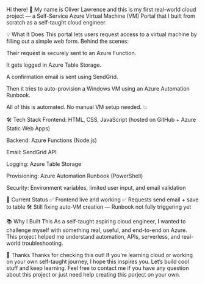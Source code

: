 Hi there! 👋
My name is Oliver Lawrence and this is my first real-world cloud project — a Self-Service Azure Virtual Machine (VM) Portal that I built from scratch as a self-taught cloud engineer.

💡 What It Does
This portal lets users request access to a virtual machine by filling out a simple web form. Behind the scenes:

Their request is securely sent to an Azure Function.

It gets logged in Azure Table Storage.

A confirmation email is sent using SendGrid.

Then it tries to auto-provision a Windows VM using an Azure Automation Runbook.

All of this is automated. No manual VM setup needed. 💥

🛠️ Tech Stack
Frontend: HTML, CSS, JavaScript (hosted on GitHub + Azure Static Web Apps)

Backend: Azure Functions (Node.js)

Email: SendGrid API

Logging: Azure Table Storage

Provisioning: Azure Automation Runbook (PowerShell)

Security: Environment variables, limited user input, and email validation

🚧 Current Status
✅ Frontend live and working
✅ Requests send email + save to table
🛠️ Still fixing auto-VM creation — Runbook not fully triggering yet

📚 Why I Built This
As a self-taught aspiring cloud engineer, I wanted to challenge myself with something real, useful, and end-to-end on Azure. This project helped me understand automation, APIs, serverless, and real-world troubleshooting.

🙌 Thanks
Thanks for checking this out! If you're learning cloud or working on your own self-taught journey, I hope this inspires you. Let’s build cool stuff and keep learning. Feel free to contact me if you have any question about this project or just need help creating this porject on your own. 
